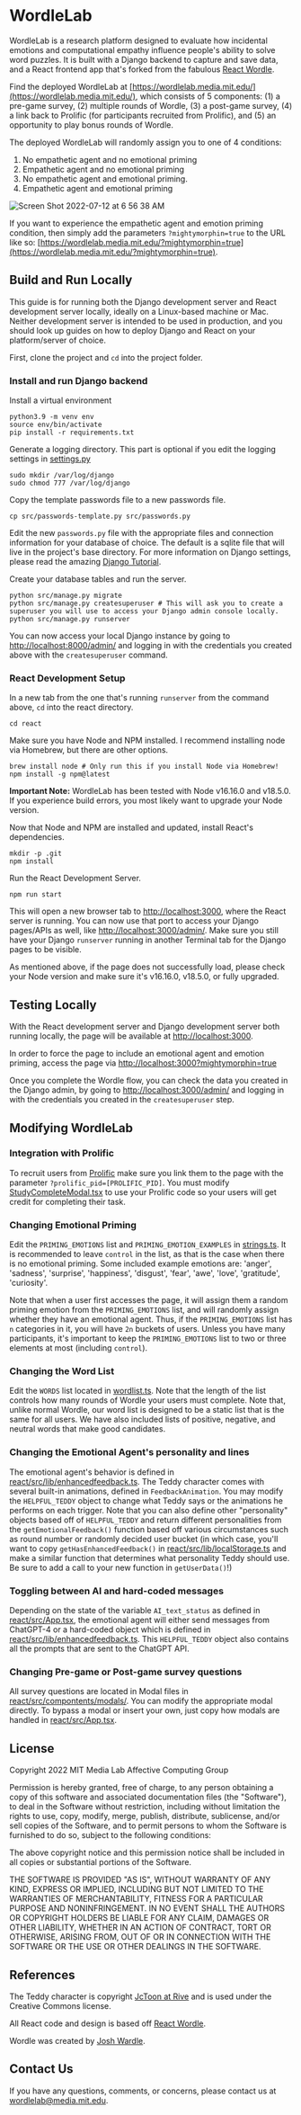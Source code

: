 # WordleLab

WordleLab is a research platform designed to evaluate how incidental emotions and computational empathy influence people's ability to solve word puzzles. It is built with a Django backend to capture and save data, and a React frontend app that's forked from the fabulous [React Wordle](https://github.com/cwackerfuss/react-wordle).

Find the deployed WordleLab at [https://wordlelab.media.mit.edu/](https://wordlelab.media.mit.edu/), which consists of 5 components: (1) a pre-game survey, (2) multiple rounds of Wordle, (3) a post-game survey, (4) a link back to Prolific (for participants recruited from Prolific), and (5) an opportunity to play bonus rounds of Wordle.

The deployed WordleLab will randomly assign you to one of 4 conditions:

1) No empathetic agent and no emotional priming
2) Empathetic agent and no emotional priming
3) No empathetic agent and emotional priming.
4) Empathetic agent and emotional priming

![Screen Shot 2022-07-12 at 6 56 38 AM](https://user-images.githubusercontent.com/6493919/178481592-fd5a32c4-6358-44ad-9b82-31769251e5c3.png)

If you want to experience the empathetic agent and emotion priming condition, then simply add the parameters `?mightymorphin=true` to the URL like so: [https://wordlelab.media.mit.edu/?mightymorphin=true](https://wordlelab.media.mit.edu/?mightymorphin=true).


## Build and Run Locally

This guide is for running both the Django development server and React development server locally, ideally on a Linux-based machine or Mac. Neither development server is intended to be used in production, and you should look up guides on how to deploy Django and React on your platform/server of choice.

First, clone the project and `cd` into the project folder.

### Install and run Django backend

Install a virtual environment

```
python3.9 -m venv env
source env/bin/activate
pip install -r requirements.txt
```

Generate a logging directory. This part is optional if you edit the logging settings in [settings.py](src/project/settings.py)
```
sudo mkdir /var/log/django
sudo chmod 777 /var/log/django
```

Copy the template passwords file to a new passwords file.

```
cp src/passwords-template.py src/passwords.py
```

Edit the new `passwords.py` file with the appropriate files and connection information for your database of choice. The default is a sqlite file that will live in the project's base directory. For more information on Django settings, please read the amazing [Django Tutorial](https://docs.djangoproject.com/en/4.0/intro/tutorial02/).

Create your database tables and run the server.

```
python src/manage.py migrate
python src/manage.py createsuperuser # This will ask you to create a superuser you will use to access your Django admin console locally.
python src/manage.py runserver
```

You can now access your local Django instance by going to [http://localhost:8000/admin/](http://localhost:8000/admin/) and logging in with the credentials you created above with the `createsuperuser` command.

### React Development Setup

In a new tab from the one that's running `runserver` from the command above, `cd` into the react directory.

```
cd react
```

Make sure you have Node and NPM installed. I recommend installing node via Homebrew, but there are other options. 

```
brew install node # Only run this if you install Node via Homebrew!
npm install -g npm@latest
```

**Important Note:** WordleLab has been tested with Node v16.16.0 and v18.5.0. If you experience build errors, you most likely want to upgrade your Node version.

Now that Node and NPM are installed and updated, install React's dependencies.

```
mkdir -p .git
npm install
```

Run the React Development Server. 

```
npm run start
```

This will open a new browser tab to [http://localhost:3000](http://localhost:3000), where the React server is running. You can now use that port to access your Django pages/APIs as well, like [http://localhost:3000/admin/](http://localhost:3000/admin/). Make sure you still have your Django `runserver` running in another Terminal tab for the Django pages to be visible.

As mentioned above, if the page does not successfully load, please check your Node version and make sure it's v16.16.0, v18.5.0, or fully upgraded.

## Testing Locally

With the React development server and Django development server both running locally, the page will be available at [http://localhost:3000](http://localhost:3000).

In order to force the page to include an emotional agent and emotion priming, access the page via [http://localhost:3000?mightymorphin=true](http://localhost:3000?mightymorphin=true)

Once you complete the Wordle flow, you can check the data you created in the Django admin, by going to [http://localhost:3000/admin/](http://localhost:3000/admin/) and logging in with the credentials you created in the `createsuperuser` step.

## Modifying WordleLab

### Integration with Prolific

To recruit users from [Prolific](https://www.prolific.co/) make sure you link them to the page with the parameter `?prolific_pid=[PROLIFIC_PID]`. You must modify [StudyCompleteModal.tsx](react/src/components/modals/postsurvey/StudyCompletedModal.tsx) to use your Prolific code so your users will get credit for completing their task.

### Changing Emotional Priming

Edit the `PRIMING_EMOTIONS` list and `PRIMING_EMOTION_EXAMPLES` in [strings.ts](react/src/constants/strings.ts). It is recommended to leave `control` in the list, as that is the case when there is no emotional priming. Some included example emotions are: 'anger', 'sadness', 'surprise', 'happiness', 'disgust', 'fear', 'awe', 'love', 'gratitude', 'curiosity'.

Note that when a user first accesses the page, it will assign them a random priming emotion from the `PRIMING_EMOTIONS` list, and will randomly assign whether they have an emotional agent. Thus, if the `PRIMING_EMOTIONS` list has `n` categories in it, you will have `2n` buckets of users. Unless you have many participants, it's important to keep the `PRIMING_EMOTIONS` list to two or three elements at most (including `control`).

### Changing the Word List

Edit the `WORDS` list located in [wordlist.ts](react/src/constants/wordlist.ts). Note that the length of the list controls how many rounds of Wordle your users must complete. Note that, unlike normal Wordle, our word list is designed to be a static list that is the same for all users. We have also included lists of positive, negative, and neutral words that make good candidates.

### Changing the Emotional Agent's personality and lines

The emotional agent's behavior is defined in [react/src/lib/enhancedfeedback.ts](react/src/lib/enhancedfeedback.ts). The Teddy character comes with several built-in animations, defined in `FeedbackAnimation`. You may modify the `HELPFUL_TEDDY` object to change what Teddy says or the animations he performs on each trigger. Note that you can also define other "personality" objects based off of `HELPFUL_TEDDY` and return different personalities from the `getEmotionalFeedback()` function based off various circumstances such as round number or randomly decided user bucket (in which case, you'll want to copy `getHasEnhancedFeedback()` in [react/src/lib/localStorage.ts](react/src/lib/localStorage.ts) and make a similar function that determines what personality Teddy should use. Be sure to add a call to your new function in `getUserData()`!)

### Toggling between AI and hard-coded messages
Depending on the state of the variable `AI_text_status` as defined in [react/src/App.tsx](react/src/App.tsx), the emotional agent will either send messages from ChatGPT-4 or a hard-coded object which is defined in [react/src/lib/enhancedfeedback.ts](react/src/lib/enhancedfeedback.ts). This `HELPFUL_TEDDY` object also contains all the prompts that are sent to the ChatGPT API.  

### Changing Pre-game or Post-game survey questions

All survey questions are located in Modal files in [react/src/compontents/modals/](react/src/compontents/modals/). You can modify the appropriate modal directly. To bypass a modal or insert your own, just copy how modals are handled in [react/src/App.tsx](react/src/App.tsx).

## License

Copyright 2022 MIT Media Lab Affective Computing Group

Permission is hereby granted, free of charge, to any person obtaining a copy of this software and associated documentation files (the "Software"), to deal in the Software without restriction, including without limitation the rights to use, copy, modify, merge, publish, distribute, sublicense, and/or sell copies of the Software, and to permit persons to whom the Software is furnished to do so, subject to the following conditions:

The above copyright notice and this permission notice shall be included in all copies or substantial portions of the Software.

THE SOFTWARE IS PROVIDED "AS IS", WITHOUT WARRANTY OF ANY KIND, EXPRESS OR IMPLIED, INCLUDING BUT NOT LIMITED TO THE WARRANTIES OF MERCHANTABILITY, FITNESS FOR A PARTICULAR PURPOSE AND NONINFRINGEMENT. IN NO EVENT SHALL THE AUTHORS OR COPYRIGHT HOLDERS BE LIABLE FOR ANY CLAIM, DAMAGES OR OTHER LIABILITY, WHETHER IN AN ACTION OF CONTRACT, TORT OR OTHERWISE, ARISING FROM, OUT OF OR IN CONNECTION WITH THE SOFTWARE OR THE USE OR OTHER DEALINGS IN THE SOFTWARE.

## References

The Teddy character is copyright [JcToon at Rive](https://rive.app/community/2244-4463-animated-login-screen/) and is used under the Creative Commons license.

All React code and design is based off [React Wordle](https://github.com/cwackerfuss/react-wordle).

Wordle was created by [Josh Wardle](https://en.wikipedia.org/wiki/Josh_Wardle).

## Contact Us

If you have any questions, comments, or concerns, please contact us at [wordlelab@media.mit.edu](mailto:wordlelab@media.mit.edu).
